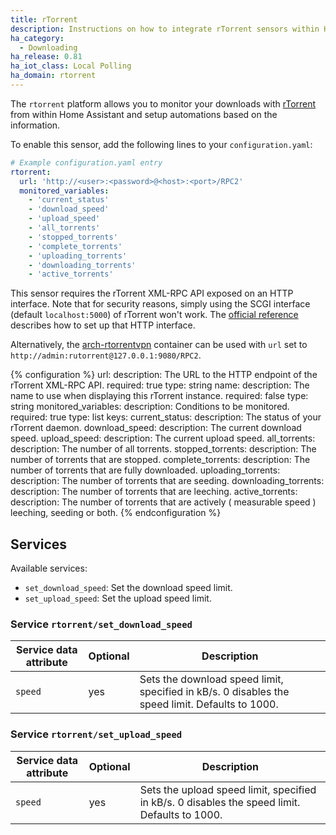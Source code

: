 ```yaml
---
title: rTorrent
description: Instructions on how to integrate rTorrent sensors within Home Assistant.
ha_category:
  - Downloading
ha_release: 0.81
ha_iot_class: Local Polling
ha_domain: rtorrent
---
```


The `rtorrent` platform allows you to monitor your downloads with [rTorrent](https://rakshasa.github.io/rtorrent/) from within Home Assistant and setup automations based on the information.

To enable this sensor, add the following lines to your `configuration.yaml`:

```yaml
# Example configuration.yaml entry
rtorrent:
  url: 'http://<user>:<password>@<host>:<port>/RPC2'
  monitored_variables:
    - 'current_status'
    - 'download_speed'
    - 'upload_speed'
    - 'all_torrents'
    - 'stopped_torrents'
    - 'complete_torrents'
    - 'uploading_torrents'
    - 'downloading_torrents'
    - 'active_torrents'
```

This sensor requires the rTorrent XML-RPC API exposed on an HTTP interface.
Note that for security reasons, simply using the SCGI interface (default `localhost:5000`) of rTorrent won't work.
The [official reference](https://github.com/rakshasa/rtorrent/wiki/RPC-Setup-XMLRPC) describes how to set up that HTTP interface.

Alternatively, the [arch-rtorrentvpn](https://github.com/binhex/arch-rtorrentvpn) container can be used with `url` set to `http://admin:rutorrent@127.0.0.1:9080/RPC2`.

{% configuration %}
url:
  description: The URL to the HTTP endpoint of the rTorrent XML-RPC API.
  required: true
  type: string
name:
  description: The name to use when displaying this rTorrent instance.
  required: false
  type: string
monitored_variables:
  description: Conditions to be monitored.
  required: true
  type: list
  keys:
    current_status:
      description: The status of your rTorrent daemon.
    download_speed:
      description: The current download speed.
    upload_speed:
      description: The current upload speed.
    all_torrents:
      description: The number of all torrents.
    stopped_torrents:
      description: The number of torrents that are stopped.
    complete_torrents:
      description: The number of torrents that are fully downloaded.
    uploading_torrents:
      description: The number of torrents that are seeding.
    downloading_torrents:
      description: The number of torrents that are leeching.
    active_torrents:
      description: The number of torrents that are actively ( measurable speed ) leeching, seeding or both.
{% endconfiguration %}

## Services

Available services:

- `set_download_speed`: Set the download speed limit.
- `set_upload_speed`: Set the upload speed limit.

### Service `rtorrent/set_download_speed`

| Service data attribute | Optional | Description                                                                                     |
| ---------------------- | -------- | ----------------------------------------------------------------------------------------------- |
| `speed`                | yes      | Sets the download speed limit, specified in kB/s. 0 disables the speed limit. Defaults to 1000. |

### Service `rtorrent/set_upload_speed`

| Service data attribute | Optional | Description                                                                                   |
| ---------------------- | -------- | --------------------------------------------------------------------------------------------- |
| `speed`                | yes      | Sets the upload speed limit, specified in kB/s. 0 disables the speed limit. Defaults to 1000. |
